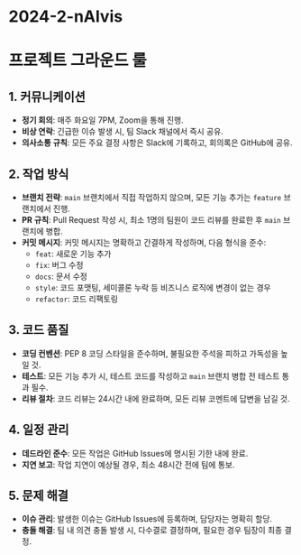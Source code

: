 # 2024-2-nAIvis

# 프로젝트 그라운드 룰

## 1. 커뮤니케이션
- **정기 회의**: 매주 화요일 7PM, Zoom을 통해 진행.
- **비상 연락**: 긴급한 이슈 발생 시, 팀 Slack 채널에서 즉시 공유.
- **의사소통 규칙**: 모든 주요 결정 사항은 Slack에 기록하고, 회의록은 GitHub에 공유.

## 2. 작업 방식
- **브랜치 전략**: `main` 브랜치에서 직접 작업하지 않으며, 모든 기능 추가는 `feature` 브랜치에서 진행.
- **PR 규칙**: Pull Request 작성 시, 최소 1명의 팀원이 코드 리뷰를 완료한 후 `main` 브랜치에 병합.
- **커밋 메시지**: 커밋 메시지는 명확하고 간결하게 작성하며, 다음 형식을 준수:
  - `feat`: 새로운 기능 추가
  - `fix`: 버그 수정
  - `docs`: 문서 수정
  - `style`: 코드 포맷팅, 세미콜론 누락 등 비즈니스 로직에 변경이 없는 경우
  - `refactor`: 코드 리팩토링

## 3. 코드 품질
- **코딩 컨벤션**: PEP 8 코딩 스타일을 준수하며, 불필요한 주석을 피하고 가독성을 높일 것.
- **테스트**: 모든 기능 추가 시, 테스트 코드를 작성하고 `main` 브랜치 병합 전 테스트 통과 필수.
- **리뷰 절차**: 코드 리뷰는 24시간 내에 완료하며, 모든 리뷰 코멘트에 답변을 남길 것.

## 4. 일정 관리
- **데드라인 준수**: 모든 작업은 GitHub Issues에 명시된 기한 내에 완료.
- **지연 보고**: 작업 지연이 예상될 경우, 최소 48시간 전에 팀에 통보.

## 5. 문제 해결
- **이슈 관리**: 발생한 이슈는 GitHub Issues에 등록하며, 담당자는 명확히 할당.
- **충돌 해결**: 팀 내 의견 충돌 발생 시, 다수결로 결정하며, 필요한 경우 팀장이 최종 결정.
